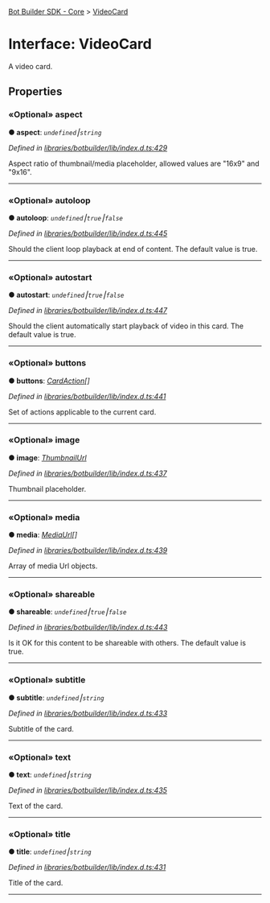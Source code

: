 [Bot Builder SDK - Core](../README.md) > [VideoCard](../interfaces/botbuilder.videocard.md)



# Interface: VideoCard


A video card.


## Properties
<a id="aspect"></a>

### «Optional» aspect

**●  aspect**:  *`undefined`⎮`string`* 

*Defined in [libraries/botbuilder/lib/index.d.ts:429](https://github.com/Microsoft/botbuilder-js/blob/a28edbb/libraries/botbuilder/lib/index.d.ts#L429)*



Aspect ratio of thumbnail/media placeholder, allowed values are "16x9" and "9x16".




___

<a id="autoloop"></a>

### «Optional» autoloop

**●  autoloop**:  *`undefined`⎮`true`⎮`false`* 

*Defined in [libraries/botbuilder/lib/index.d.ts:445](https://github.com/Microsoft/botbuilder-js/blob/a28edbb/libraries/botbuilder/lib/index.d.ts#L445)*



Should the client loop playback at end of content. The default value is true.




___

<a id="autostart"></a>

### «Optional» autostart

**●  autostart**:  *`undefined`⎮`true`⎮`false`* 

*Defined in [libraries/botbuilder/lib/index.d.ts:447](https://github.com/Microsoft/botbuilder-js/blob/a28edbb/libraries/botbuilder/lib/index.d.ts#L447)*



Should the client automatically start playback of video in this card. The default value is true.




___

<a id="buttons"></a>

### «Optional» buttons

**●  buttons**:  *[CardAction](botbuilder.cardaction.md)[]* 

*Defined in [libraries/botbuilder/lib/index.d.ts:441](https://github.com/Microsoft/botbuilder-js/blob/a28edbb/libraries/botbuilder/lib/index.d.ts#L441)*



Set of actions applicable to the current card.




___

<a id="image"></a>

### «Optional» image

**●  image**:  *[ThumbnailUrl](botbuilder.thumbnailurl.md)* 

*Defined in [libraries/botbuilder/lib/index.d.ts:437](https://github.com/Microsoft/botbuilder-js/blob/a28edbb/libraries/botbuilder/lib/index.d.ts#L437)*



Thumbnail placeholder.




___

<a id="media"></a>

### «Optional» media

**●  media**:  *[MediaUrl](botbuilder.mediaurl.md)[]* 

*Defined in [libraries/botbuilder/lib/index.d.ts:439](https://github.com/Microsoft/botbuilder-js/blob/a28edbb/libraries/botbuilder/lib/index.d.ts#L439)*



Array of media Url objects.




___

<a id="shareable"></a>

### «Optional» shareable

**●  shareable**:  *`undefined`⎮`true`⎮`false`* 

*Defined in [libraries/botbuilder/lib/index.d.ts:443](https://github.com/Microsoft/botbuilder-js/blob/a28edbb/libraries/botbuilder/lib/index.d.ts#L443)*



Is it OK for this content to be shareable with others. The default value is true.




___

<a id="subtitle"></a>

### «Optional» subtitle

**●  subtitle**:  *`undefined`⎮`string`* 

*Defined in [libraries/botbuilder/lib/index.d.ts:433](https://github.com/Microsoft/botbuilder-js/blob/a28edbb/libraries/botbuilder/lib/index.d.ts#L433)*



Subtitle of the card.




___

<a id="text"></a>

### «Optional» text

**●  text**:  *`undefined`⎮`string`* 

*Defined in [libraries/botbuilder/lib/index.d.ts:435](https://github.com/Microsoft/botbuilder-js/blob/a28edbb/libraries/botbuilder/lib/index.d.ts#L435)*



Text of the card.




___

<a id="title"></a>

### «Optional» title

**●  title**:  *`undefined`⎮`string`* 

*Defined in [libraries/botbuilder/lib/index.d.ts:431](https://github.com/Microsoft/botbuilder-js/blob/a28edbb/libraries/botbuilder/lib/index.d.ts#L431)*



Title of the card.




___


